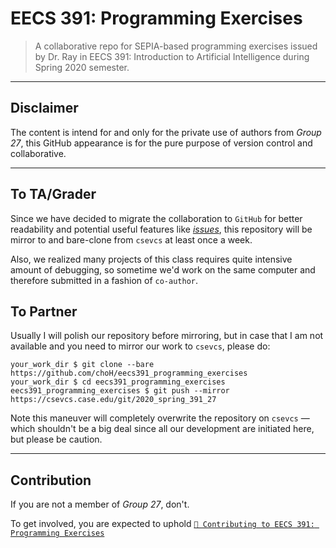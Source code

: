 # EECS 391: Programming Exercises

> A collaborative repo for SEPIA-based programming exercises issued by Dr. Ray in EECS 391: Introduction to Artificial Intelligence during Spring 2020 semester.

---
## Disclaimer

The content is intend for and only for the private use of authors from *Group 27*, this GitHub appearance is for the pure purpose of version control and collaborative.

---

## To TA/Grader

Since we have decided to migrate the collaboration to `GitHub` for better readability and potential useful features like [*issues*](https://github.com/choH/eecs391_programming_exercises/issues), this repository
will be mirror to and bare-clone from `csevcs` at least once a week.

Also, we realized many projects of this class requires quite intensive amount of debugging, so sometime we'd work on the same computer and therefore submitted in a fashion of `co-author`. 

## To Partner

Usually I will polish our repository before mirroring, but in case that I am not available and you need to mirror our work to `csevcs`, please do:

```
your_work_dir $ git clone --bare https://github.com/choH/eecs391_programming_exercises
your_work_dir $ cd eecs391_programming_exercises
eecs391_programming_exercises $ git push --mirror https://csevcs.case.edu/git/2020_spring_391_27
```

Note this maneuver will completely overwrite the repository on `csevcs` — which shouldn't be a big deal since all our development are initiated here, but please be caution.

---

## Contribution
If you are not a member of *Group 27*, don't.

To get involved, you are expected to uphold [`🔰 Contributing to EECS 391: Programming Exercises`](https://github.com/choH/eecs391_programming_exercises/blob/master/CONTRIBUTING.md)